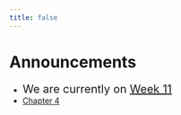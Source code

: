 ```yaml
---
title: false
---
```

<meta http-equiv="refresh" content="600"/>

<!-- <img src="https://www.dominicavibes.dm/wp-content/uploads/2016/09/Announcement-Icon.jpg" alt="announcement" height="400">  -->

<!-- # Hello, world!


This is CS50 AP, Harvard University's introduction to the intellectual enterprises of computer science and the art of programming for students in high school, which satisfies the College Board's AP CS Principles curriculum framework.

<iframe src="https://www.youtube.com/embed/tZxLMIk_SaY?playlist=GAB6Gm7pTTA"></iframe> -->


# Announcements  

- <span style="font-size: 20px;">We are currently on [Week 11](\ap\weeks\week11) </span>
- [Chapter 4](/ap/curriculum/4)


<!-- <img src="https://image.freepik.com/free-vector/attention-please-concept-important-announcement_118124-879.jpg" alt="announcement" height="400"> -->